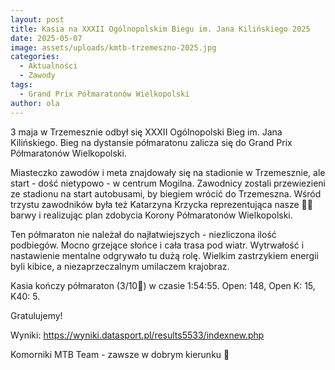 ```yaml
---
layout: post
title: Kasia na XXXII Ogólnopolskim Biegu im. Jana Kilińskiego 2025
date: 2025-05-07
image: assets/uploads/kmtb-trzemeszno-2025.jpg
categories:
  - Aktualności
  - Zawody
tags:
  - Grand Prix Półmaratonów Wielkopolski
author: ola
---
```

3 maja w Trzemesznie odbył się XXXII Ogólnopolski Bieg im. Jana Kilińskiego. Bieg na dystansie półmaratonu zalicza się do Grand Prix Półmaratonów Wielkopolski.
<!--more-->

Miasteczko zawodów i meta znajdowały się na stadionie w Trzemesznie, ale start - dość nietypowo - w centrum Mogilna. Zawodnicy zostali przewiezieni ze stadionu na start autobusami, by biegiem wrócić do Trzemeszna. Wśród trzystu zawodników była też Katarzyna Krzycka reprezentująca nasze 💚🖤 barwy i realizując plan zdobycia Korony Półmaratonów Wielkopolski.

Ten półmaraton nie należał do najłatwiejszych - niezliczona ilość podbiegów. Mocno grzejące słońce i cała trasa pod wiatr. Wytrwałość i nastawienie mentalne odgrywało tu dużą rolę. Wielkim zastrzykiem energii byli kibice, a niezaprzeczalnym umilaczem krajobraz.

Kasia kończy półmaraton (3/10👑) w czasie 1:54:55. Open: 148, Open K: 15, K40: 5.

Gratulujemy!

Wyniki: https://wyniki.datasport.pl/results5533/indexnew.php

Komorniki MTB Team - zawsze w dobrym kierunku 🙂

